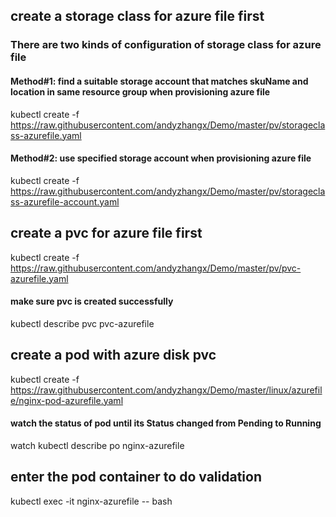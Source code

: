 ## create a storage class for azure file first
### There are two kinds of configuration of storage class for azure file
#### Method#1: find a suitable storage account that matches skuName and location in same resource group when provisioning azure file
kubectl create -f https://raw.githubusercontent.com/andyzhangx/Demo/master/pv/storageclass-azurefile.yaml

#### Method#2: use specified storage account  when provisioning azure file
kubectl create -f https://raw.githubusercontent.com/andyzhangx/Demo/master/pv/storageclass-azurefile-account.yaml


## create a pvc for azure file first
kubectl create -f https://raw.githubusercontent.com/andyzhangx/Demo/master/pv/pvc-azurefile.yaml
#### make sure pvc is created successfully
kubectl describe pvc pvc-azurefile

## create a pod with azure disk pvc
kubectl create -f https://raw.githubusercontent.com/andyzhangx/Demo/master/linux/azurefile/nginx-pod-azurefile.yaml
#### watch the status of pod until its Status changed from Pending to Running
watch kubectl describe po nginx-azurefile

## enter the pod container to do validation
kubectl exec -it nginx-azurefile -- bash

```
```



